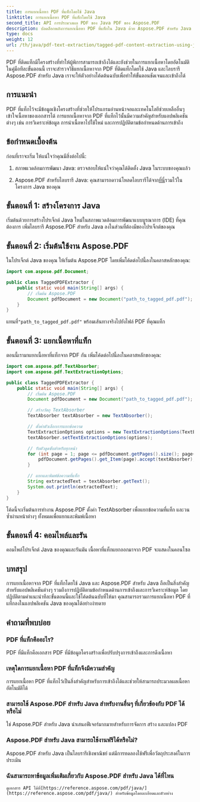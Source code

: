 ```yaml
---
title: การแยกเนื้อหา PDF ที่แท็กโดยใช้ Java
linktitle: การแยกเนื้อหา PDF ที่แท็กโดยใช้ Java
second_title: API การประมวลผล PDF ของ Java PDF ของ Aspose.PDF
description: ปลดล็อกพลังการแยกเนื้อหา PDF ที่แท็กใน Java ด้วย Aspose.PDF สำหรับ Java คำแนะนำทีละขั้นตอนนี้ให้ตัวอย่างโค้ดต้นฉบับสำหรับการเข้าถึงเนื้อหา PDF ที่มีโครงสร้างอย่างราบรื่น
type: docs
weight: 12
url: /th/java/pdf-text-extraction/tagged-pdf-content-extraction-using-java/
---
```


PDF ที่ติดแท็กมีโครงสร้างที่ทำให้ผู้พิการสามารถเข้าถึงได้และยังช่วยในการแยกเนื้อหาโดยอัตโนมัติ ในคู่มือทีละขั้นตอนนี้ เราจะสำรวจวิธีแยกเนื้อหาจาก PDF ที่ติดแท็กโดยใช้ Java และไลบรารี Aspose.PDF สำหรับ Java เราจะให้ตัวอย่างโค้ดต้นฉบับเพื่อทำให้ขั้นตอนชัดเจนและเข้าถึงได้

## การแนะนำ

PDF ที่แท็กไว้จะมีข้อมูลเชิงโครงสร้างที่ช่วยให้โปรแกรมอ่านหน้าจอและเทคโนโลยีช่วยเหลืออื่นๆ เข้าใจเนื้อหาของเอกสารได้ การแยกเนื้อหาจาก PDF ที่แท็กไว้นั้นมีความสำคัญสำหรับแอปพลิเคชันต่างๆ เช่น การวิเคราะห์ข้อมูล การนำเนื้อหาไปใช้ใหม่ และการปฏิบัติตามข้อกำหนดด้านการเข้าถึง

## ข้อกำหนดเบื้องต้น

ก่อนที่เราจะเริ่ม ให้แน่ใจว่าคุณมีสิ่งต่อไปนี้:

1. สภาพแวดล้อมการพัฒนา Java: ตรวจสอบให้แน่ใจว่าคุณได้ติดตั้ง Java ในระบบของคุณแล้ว

2.  Aspose.PDF สำหรับไลบรารี Java: คุณสามารถดาวน์โหลดไลบรารีได้จาก[ที่นี่](https://releases.aspose.com/pdf/java/)รวมไว้ในโครงการ Java ของคุณ

## ขั้นตอนที่ 1: สร้างโครงการ Java

เริ่มต้นด้วยการสร้างโปรเจ็กต์ Java ใหม่ในสภาพแวดล้อมการพัฒนาแบบบูรณาการ (IDE) ที่คุณต้องการ เพิ่มไลบรารี Aspose.PDF สำหรับ Java ลงในส่วนที่ต้องมีของโปรเจ็กต์ของคุณ

## ขั้นตอนที่ 2: เริ่มต้นใช้งาน Aspose.PDF

ในโปรเจ็กต์ Java ของคุณ ให้เริ่มต้น Aspose.PDF โดยเพิ่มโค้ดต่อไปนี้ลงในคลาสหลักของคุณ:

```java
import com.aspose.pdf.Document;

public class TaggedPDFExtractor {
    public static void main(String[] args) {
        // เริ่มต้น Aspose.PDF
        Document pdfDocument = new Document("path_to_tagged_pdf.pdf");
    }
}
```

 แทนที่`"path_to_tagged_pdf.pdf"` พร้อมเส้นทางจริงไปยังไฟล์ PDF ที่คุณแท็ก

## ขั้นตอนที่ 3: แยกเนื้อหาที่แท็ก

ตอนนี้เรามาแยกเนื้อหาที่แท็กจาก PDF กัน เพิ่มโค้ดต่อไปนี้ลงในคลาสหลักของคุณ:

```java
import com.aspose.pdf.TextAbsorber;
import com.aspose.pdf.TextExtractionOptions;

public class TaggedPDFExtractor {
    public static void main(String[] args) {
        // เริ่มต้น Aspose.PDF
        Document pdfDocument = new Document("path_to_tagged_pdf.pdf");

        // สร้างวัตถุ TextAbsorber
        TextAbsorber textAbsorber = new TextAbsorber();

        // ตั้งค่าตัวเลือกการแยกข้อความ
        TextExtractionOptions options = new TextExtractionOptions(TextExtractionOptions.TextFormattingMode.Pure);
        textAbsorber.setTextExtractionOptions(options);

        // รับตัวดูดซับสำหรับทุกหน้า
        for (int page = 1; page <= pdfDocument.getPages().size(); page++) {
            pdfDocument.getPages().get_Item(page).accept(textAbsorber);
        }

        // แยกและพิมพ์ข้อความที่แท็ก
        String extractedText = textAbsorber.getText();
        System.out.println(extractedText);
    }
}
```

โค้ดนี้จะเริ่มต้นการทำงาน Aspose.PDF ตั้งค่า TextAbsorber เพื่อแยกข้อความที่แท็ก และวนซ้ำผ่านหน้าต่างๆ ทั้งหมดเพื่อแยกและพิมพ์เนื้อหา

## ขั้นตอนที่ 4: คอมไพล์และรัน

คอมไพล์โปรเจ็กต์ Java ของคุณและรันมัน เนื้อหาที่แท็กแยกออกมาจาก PDF จะแสดงในคอนโซล

## บทสรุป

การแยกเนื้อหาจาก PDF ที่แท็กโดยใช้ Java และ Aspose.PDF สำหรับ Java ถือเป็นสิ่งสำคัญสำหรับแอปพลิเคชันต่างๆ รวมถึงการปฏิบัติตามข้อกำหนดด้านการเข้าถึงและการวิเคราะห์ข้อมูล โดยปฏิบัติตามคำแนะนำทีละขั้นตอนนี้และใช้โค้ดต้นฉบับที่ให้มา คุณสามารถรวมการแยกเนื้อหา PDF ที่แท็กลงในแอปพลิเคชัน Java ของคุณได้อย่างง่ายดาย


## คำถามที่พบบ่อย

### PDF ที่แท็กคืออะไร?
   PDF ที่มีแท็กคือเอกสาร PDF ที่มีข้อมูลโครงสร้างเพื่อปรับปรุงการเข้าถึงและการดึงเนื้อหา

### เหตุใดการแยกเนื้อหา PDF ที่แท็กจึงมีความสำคัญ
   การแยกเนื้อหา PDF ที่แท็กไว้เป็นสิ่งสำคัญสำหรับการเข้าถึงได้และช่วยให้สามารถประมวลผลเนื้อหาอัตโนมัติได้

### สามารถใช้ Aspose.PDF สำหรับ Java สำหรับงานอื่นๆ ที่เกี่ยวข้องกับ PDF ได้หรือไม่
   ใช่ Aspose.PDF สำหรับ Java นำเสนอฟีเจอร์มากมายสำหรับการจัดการ สร้าง และแปลง PDF

### Aspose.PDF สำหรับ Java สามารถใช้งานฟรีได้หรือไม่?
   Aspose.PDF สำหรับ Java เป็นไลบรารีเชิงพาณิชย์ แต่มีการทดลองใช้ฟรีเพื่อวัตถุประสงค์ในการประเมิน

### ฉันสามารถหาข้อมูลเพิ่มเติมเกี่ยวกับ Aspose.PDF สำหรับ Java ได้ที่ไหน
    ดูเอกสาร API ได้ที่[https://reference.aspose.com/pdf/java/](https://reference.aspose.com/pdf/java/) สำหรับข้อมูลโดยละเอียดและตัวอย่าง
